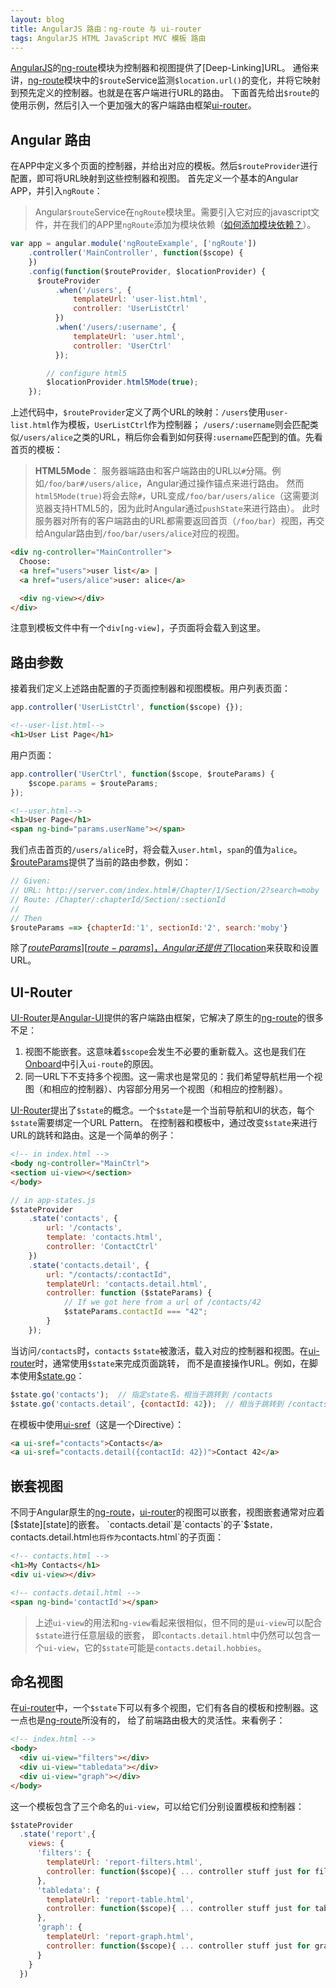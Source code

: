 ```yaml
---
layout: blog 
title: AngularJS 路由：ng-route 与 ui-router
tags: AngularJS HTML JavaScript MVC 模板 路由
---
```


[AngularJS][angular]的[ng-route][ng-route]模块为控制器和视图提供了[Deep-Linking]URL。
通俗来讲，[ng-route][ng-route]模块中的`$route`Service监测`$location.url()`的变化，并将它映射到预先定义的控制器。也就是在客户端进行URL的路由。
下面首先给出`$route`的使用示例，然后引入一个更加强大的客户端路由框架[ui-router][ui-router]。

## Angular 路由

在APP中定义多个页面的控制器，并给出对应的模板。然后`$routeProvider`进行配置，即可将URL映射到这些控制器和视图。
首先定义一个基本的Angular APP，并引入`ngRoute`：

> Angular`$route`Service在`ngRoute`模块里。需要引入它对应的javascript文件，并在我们的APP里`ngRoute`添加为模块依赖（[如何添加模块依赖？][module]）。

```javascript
var app = angular.module('ngRouteExample', ['ngRoute'])
    .controller('MainController', function($scope) {
    })
    .config(function($routeProvider, $locationProvider) {
      $routeProvider
          .when('/users', {
              templateUrl: 'user-list.html',
              controller: 'UserListCtrl'
          })
          .when('/users/:username', {
              templateUrl: 'user.html',
              controller: 'UserCtrl'
          });

        // configure html5
        $locationProvider.html5Mode(true);
    });
```

上述代码中，`$routeProvider`定义了两个URL的映射：`/users`使用`user-list.html`作为模板，`UserListCtrl`作为控制器；
`/users/:username`则会匹配类似`/users/alice`之类的URL，稍后你会看到如何获得`:username`匹配到的值。先看首页的模板：

> **HTML5Mode**： 服务器端路由和客户端路由的URL以`#`分隔。例如`/foo/bar#/users/alice`，Angular通过操作锚点来进行路由。
> 然而`html5Mode(true)`将会去除`#`，URL变成`/foo/bar/users/alice`（这需要浏览器支持HTML5的，因为此时Angular通过`pushState`来进行路由）。
> 此时服务器对所有的客户端路由的URL都需要返回首页（`/foo/bar`）视图，再交给Angular路由到`/foo/bar/users/alice`对应的视图。

```html
<div ng-controller="MainController">
  Choose:
  <a href="users">user list</a> |
  <a href="users/alice">user: alice</a>

  <div ng-view></div>
</div>
```

注意到模板文件中有一个`div[ng-view]`，子页面将会载入到这里。

<!--more-->

## 路由参数

接着我们定义上述路由配置的子页面控制器和视图模板。用户列表页面：

```javascript
app.controller('UserListCtrl', function($scope) {});
```

```html
<!--user-list.html-->
<h1>User List Page</h1>
```

用户页面：

```javascript
app.controller('UserCtrl', function($scope, $routeParams) {
    $scope.params = $routeParams;
});
```

```html
<!--user.html-->
<h1>User Page</h1>
<span ng-bind="params.userName"></span>
```

我们点击首页的`/users/alice`时，将会载入`user.html`，`span`的值为`alice`。[$routeParams][route-params]提供了当前的路由参数，例如：

```javascript
// Given:
// URL: http://server.com/index.html#/Chapter/1/Section/2?search=moby
// Route: /Chapter/:chapterId/Section/:sectionId
//
// Then
$routeParams ==> {chapterId:'1', sectionId:'2', search:'moby'}
```

除了[$routeParams][route-params]，Angular还提供了[$location][location]来获取和设置URL。

## UI-Router

[UI-Router][ui-router]是[Angular-UI][angular-ui]提供的客户端路由框架，它解决了原生的[ng-route][ng-route]的很多不足：

1. 视图不能嵌套。这意味着`$scope`会发生不必要的重新载入。这也是我们在[Onboard][onboard]中引入`ui-route`的原因。
2. 同一URL下不支持多个视图。这一需求也是常见的：我们希望导航栏用一个视图（和相应的控制器）、内容部分用另一个视图（和相应的控制器）。

[UI-Router][ui-router]提出了`$state`的概念。一个`$state`是一个当前导航和UI的状态，每个`$state`需要绑定一个URL Pattern。
在控制器和模板中，通过改变`$state`来进行URL的跳转和路由。这是一个简单的例子：

```html
<!-- in index.html -->
<body ng-controller="MainCtrl">
<section ui-view></section>
</body>
```

```javascript
// in app-states.js
$stateProvider
    .state('contacts', {
        url: '/contacts',
        template: 'contacts.html',
        controller: 'ContactCtrl'
    })
    .state('contacts.detail', {
        url: "/contacts/:contactId",
        templateUrl: 'contacts.detail.html',
        controller: function ($stateParams) {
            // If we got here from a url of /contacts/42
            $stateParams.contactId === "42";
        }
    });
```

当访问`/contacts`时，`contacts` `$state`被激活，载入对应的控制器和视图。在[ui-router][ui-router]时，通常使用`$state`来完成页面跳转，
而不是直接操作URL。例如，在脚本使用[$state.go][go]：

```javascript
$state.go('contacts');  // 指定state名，相当于跳转到 /contacts
$state.go('contacts.detail', {contactId: 42});  // 相当于跳转到 /contacts/42
```

在模板中使用[ui-sref][sref]（这是一个Directive）：

```html
<a ui-sref="contacts">Contacts</a>
<a ui-sref="contacts.detail({contactId: 42})">Contact 42</a>
```

## 嵌套视图

不同于Angular原生的[ng-route][ng-route]，[ui-router][ui-router]的视图可以嵌套，视图嵌套通常对应着[$state][state]的嵌套。
`contacts.detail`是`contacts`的子`$state`，`contacts.detail.html`也将作为`contacts.html`的子页面：

```html
<!-- contacts.html -->
<h1>My Contacts</h1>
<div ui-view></div>
```

```html
<!-- contacts.detail.html -->
<span ng-bind='contactId'></span>
```

> 上述`ui-view`的用法和`ng-view`看起来很相似，但不同的是`ui-view`可以配合`$state`进行任意层级的嵌套，
> 即`contacts.detail.html`中仍然可以包含一个`ui-view`，它的`$state`可能是`contacts.detail.hobbies`。

## 命名视图

在[ui-router][ui-router]中，一个`$state`下可以有多个视图，它们有各自的模板和控制器。这一点也是[ng-route][ng-route]所没有的，
给了前端路由极大的灵活性。来看例子：

```html
<!-- index.html -->
<body>
  <div ui-view="filters"></div>
  <div ui-view="tabledata"></div>
  <div ui-view="graph"></div>
</body>
```

这一个模板包含了三个命名的`ui-view`，可以给它们分别设置模板和控制器：

```javascript
$stateProvider
  .state('report',{
    views: {
      'filters': {
        templateUrl: 'report-filters.html',
        controller: function($scope){ ... controller stuff just for filters view ... }
      },
      'tabledata': {
        templateUrl: 'report-table.html',
        controller: function($scope){ ... controller stuff just for tabledata view ... }
      },
      'graph': {
        templateUrl: 'report-graph.html',
        controller: function($scope){ ... controller stuff just for graph view ... }
      }
    }
  })
```

[state]: http://angular-ui.github.io/ui-router/site/#/api/ui.router.state.$state
[sref]: https://github.com/angular-ui/ui-router/wiki/Quick-Reference#ui-sref
[go]: https://github.com/angular-ui/ui-router/wiki/Quick-Reference#stategoto--toparams--options
[onboard]: https://onboard.cn
[angular-ui]: https://github.com/angular-ui
[route-params]: http://docs.angularjs.cn/api/ngRoute/service/$routeParams
[location]: http://docs.angularjs.cn/api/ng/service/$location
[ng-route]: http://docs.angularjs.cn/api/ngRoute/service/$route
[module]: /web/angular-module.html
[ui-router]: https://github.com/angular-ui/ui-router
[angular]: https://docs.angularjs.org
[dl]: http://en.wikipedia.org/wiki/Deep_linking
